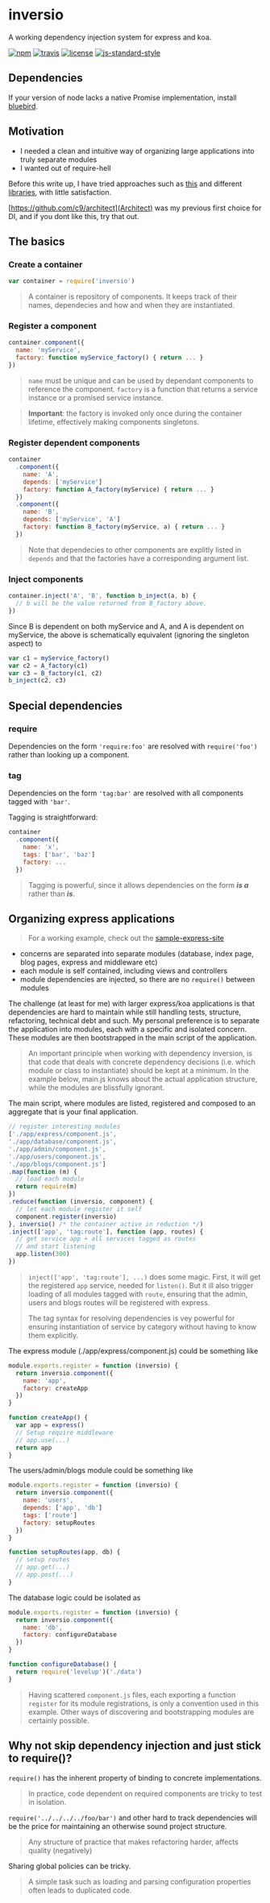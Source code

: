 # inversio

A working dependency injection system for express and koa.

[![npm][npm-image]][npm-url]
[![travis][travis-image]][travis-url]
[![license][license-image]][license-url]
[![js-standard-style][standard-image]](standard-url)

## Dependencies
If your version of node lacks a native Promise implementation, install [bluebird](https://www.npmjs.com/package/bluebird).

## Motivation
- I needed a clean and intuitive way of organizing large applications into truly separate modules
- I wanted out of require-hell

Before this write up, I have tried approaches such as [this](https://strongloop.com/strongblog/modular-node-js-express/) and different [libraries](http://www.mariocasciaro.me/dependency-injection-in-node-js-and-other-architectural-patterns), with little satisfaction.

[https://github.com/c9/architect](Architect) was my previous first choice for DI, and if you dont like this, try that out. 

## The basics

### Create a container
```js
var container = require('inversio')
```
> A container is repository of components. It keeps track of their names, dependecies and how and when they are instantiated.

### Register a component
```js
container.component({
  name: 'myService',
  factory: function myService_factory() { return ... }
})
```
> ```name``` must be unique and can be used by dependant components to reference the component.
```factory``` is a function that returns a service instance or a promised service instance.

> **Important**: the factory is invoked only once during the container lifetime, effectively making components singletons.

### Register dependent components
```js
container
  .component({
    name: 'A',
    depends: ['myService']
    factory: function A_factory(myService) { return ... }
  })
  .component({
    name: 'B',
    depends: ['myService', 'A']
    factory: function B_factory(myService, a) { return ... }
  })
```
> Note that dependecies to other components are explitly listed in ```depends``` and that the factories have a corresponding argument list.

### Inject components
```js
container.inject('A', 'B', function b_inject(a, b) {
  // b will be the value returned from B_factory above.
})
```
Since B is dependent on both myService and A, and A is dependent on myService, the above is schematically equivalent (ignoring the singleton aspect) to
```js
var c1 = myService_factory()
var c2 = A_factory(c1)
var c3 = B_factory(c1, c2)
b_inject(c2, c3)
```

## Special dependencies

### require
Dependencies on the form ```'require:foo'``` are resolved with ```require('foo')``` rather than looking up a component.

### tag
Dependencies on the form ```'tag:bar'``` are resolved with all components tagged with ```'bar'```.

Tagging is straightforward:
```js
container
  .component({
    name: 'x',
    tags: ['bar', 'baz']
    factory: ...
  })

```

> Tagging is powerful, since it allows dependencies on the form ***is a*** rather than ***is***.

## Organizing express applications

> For a working example, check out the [sample-express-site](sample-express-site/)
- concerns are separated into separate modules (database, index page, blog pages, express and middleware etc)
- each module is self contained, including views and controllers
- module dependencies are injected, so there are no ```require()``` between modules

The challenge (at least for me) with larger express/koa applications is that dependencies are hard to maintain while still handling tests, structure, refactoring, technical debt and such.
My personal preference is to separate the application into modules, each with a specific and isolated concern. These modules are then bootstrapped in the main script of the application.

> An important principle when working with dependency inversion, is that code that deals with concrete dependency decisions (i.e. which module or class to instantiate) should be kept at a minimum.
In the example below, main.js knows about the actual application structure, while the modules are blissfully ignorant.

The main script, where modules are listed, registered and composed to an aggregate that is your final application.
```js
// register interesting modules
['./app/express/component.js',
'./app/database/component.js',
'./app/admin/component.js',
'./app/users/component.js',
'./app/blogs/component.js']
.map(function (m) {
  // load each module
  return require(m)
})
.reduce(function (inversio, component) {
  // let each module register it self
  component.register(inversio)
}, inversio() /* the container active in reduction */)
.inject(['app', 'tag:route'], function (app, routes) {
  // get service app + all services tagged as routes
  // and start listening
  app.listen(300)
})
```
> ```inject(['app', 'tag:route'], ...)``` does some magic. First, it will get the registered ```app``` service, needed for ```listen()```. But it ill also trigger loading of all modules tagged with `route`, ensuring that the admin, users and blogs routes will be registered with express.
>
> The tag syntax for resolving dependencies is vey powerful for ensuring instantiation of service by category without having to know them explicitly.

The express module (./app/express/component.js) could be something like
```js
module.exports.register = function (inversio) {
  return inversio.component({
    name: 'app',
    factory: createApp
  })
}

function createApp() {
  var app = express()
  // Setup require middleware
  // app.use(...)
  return app
}
```

The users/admin/blogs module could be something like
```js
module.exports.register = function (inversio) {
  return inversio.component({
    name: 'users',
    depends: ['app', 'db']
    tags: ['route']
    factory: setupRoutes
  })
}

function setupRoutes(app, db) {
  // setup routes
  // app.get(...)
  // app.post(...)
}
```

The database logic could be isolated as
```js
module.exports.register = function (inversio) {
  return inversio.component({
    name: 'db',
    factory: configureDatabase
  })
}

function configureDatabase() {
  return require('levelup')('./data')
}
```

> Having scattered ```component.js``` files, each exporting a function ```register``` for its module registrations, is only a convention used in this example. Other ways of discovering and bootstrapping modules are certainly possible.

## Why not skip dependency injection and just stick to require()?
```require()``` has the inherent property of binding to concrete implementations.
> In practice, code dependent on required components are tricky to test in isolation.

```require('../../../../foo/bar')``` and other hard to track dependencies will be the price for maintaining an otherwise sound project structure.
> Any structure of practice that makes refactoring harder, affects quality (negatively)

Sharing global policies can be tricky.
> A simple task such as loading and parsing configuration properties often leads to duplicated code.

[travis-image]: https://img.shields.io/travis/jlarsson/inversio.svg?style=flat
[travis-url]: https://travis-ci.org/jlarsson/inversio
[npm-image]: https://img.shields.io/npm/v/inversio.svg?style=flat
[npm-url]: https://npmjs.org/package/inversio
[license-image]: https://img.shields.io/npm/l/inversio.svg?style=flat
[license-url]: LICENSE.md
[standard-image]: https://img.shields.io/badge/code%20style-standard-brightgreen.svg?style=flat
[standard-url]: https://github.com/feross/standard
